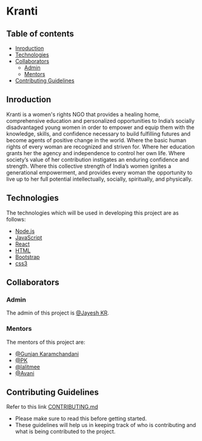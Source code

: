 # Kranti

## Table of contents

* [Inroduction](#inroduction)
* [Technologies](#technologies)
* [Collaborators](#collaborators)
    * [Admin](#admin)
    * [Mentors](#mentors)
* [Contributing Guidelines](#contributing-guidelines)

## Inroduction

Kranti is a women's rights NGO that provides a healing home, comprehensive education and personalized opportunities to India’s socially disadvantaged young women in order to empower and equip them with the knowledge, skills, and confidence necessary to build fulfilling futures and become agents of positive change in the world. Where the basic human rights of every woman are recognized and striven for. Where her education grants her the agency and independence to control her own life. Where society’s value of her contribution instigates an enduring confidence and strength. Where this collective strength of India’s women ignites a generational empowerment, and provides every woman the opportunity to live up to her full potential intellectually, socially, spiritually, and physically.

## Technologies

The technologies which will be used in developing this project are as follows:

* [Node.js](https://nodejs.org/en/)
* [JavaScript](https://en.wikipedia.org/wiki/JavaScript)
* [React](https://reactjs.org/)
* [HTML](https://en.wikipedia.org/wiki/HTML)
* [Bootstrap](https://getbootstrap.com/)
* [css3](https://en.wikipedia.org/wiki/Cascading_Style_Sheets)

## Collaborators

### Admin

The admin of this project is [@Jayesh KR](https://github.com/jayeshkattar).

### Mentors

The mentors of this project are:

* [@Gunjan Karamchandani](https://github.com/troublemagnet)
* [@PK](https://github.com/Pratul1997)
* [@lalitmee](https://github.com/lalitmee)
* [@Avani](https://github.com/AvaniVerma)

## Contributing Guidelines

Refer to this link [CONTRIBUTING.md](https://github.com/GirlScriptSummerOfCode/Kranti/blob/master/CONTRIBUTING.md)

* Please make sure to read this before getting started.
* These guidelines will help us in keeping track of who is contributing and what is being contributed to the project.
